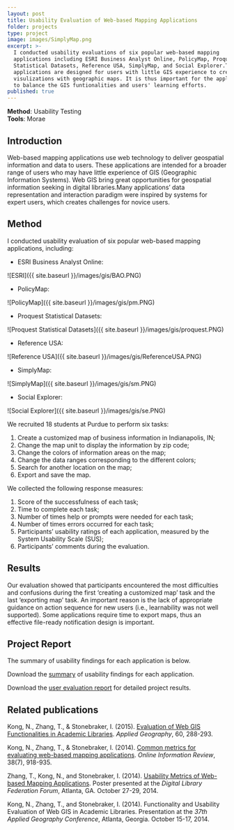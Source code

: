```yaml
---
layout: post
title: Usability Evaluation of Web-based Mapping Applications
folder: projects
type: project
image: images/SimplyMap.png
excerpt: >-
  I conducted usability evaluations of six popular web-based mapping
  applications including ESRI Business Analyst Online, PolicyMap, Proquest
  Statistical Datasets, Reference USA, SimplyMap, and Social Explorer.These
  applications are designed for users with little GIS experience to create data
  visulizations with geographic maps. It is thus important for the applications
  to balance the GIS funtionalities and users' learning efforts.
published: true
---
```



**Method**: Usability Testing        
**Tools**: Morae

## Introduction
Web-based mapping applications use web technology to deliver geospatial information and data to users. These applications are intended for a broader range of users who may have little experience of GIS (Geographic Information Systems). Web GIS bring great opportunities for geospatial information seeking in digital libraries.Many applications’ data representation and interaction paradigm were inspired by systems for expert users, which creates challenges for novice users.

## Method
I conducted usability evaluation of six popular web-based mapping applications, including:

- ESRI Business Analyst Online:   

![ESRI]({{ site.baseurl }}/images/gis/BAO.PNG)

- PolicyMap:   

![PolicyMap]({{ site.baseurl }}/images/gis/pm.PNG)

- Proquest Statistical Datasets:   

![Proquest Statistical Datasets]({{ site.baseurl }}/images/gis/proquest.PNG)

- Reference USA:   

![Reference USA]({{ site.baseurl }}/images/gis/ReferenceUSA.PNG)

- SimplyMap:   

![SimplyMap]({{ site.baseurl }}/images/gis/sm.PNG)

- Social Explorer:   

![Social Explorer]({{ site.baseurl }}/images/gis/se.PNG)

We recruited 18 students at Purdue to perform six tasks:  

1. Create a customized map of business information in Indianapolis, IN;
2. Change the map unit to display the information by zip code;
3. Change the colors of information areas on the map;
4. Change the data ranges corresponding to the different colors;
5. Search for another location on the map;
6. Export and save the map.

We collected the following response measures:  

1. Score of the successfulness of each task;
2. Time to complete each task;
3. Number of times help or prompts were needed for each task;
4. Number of times errors occurred for each task;
5. Participants’ usability ratings of each application, measured by the System Usability Scale (SUS);
6. Participants’ comments during the evaluation.

## Results
Our evaluation showed that participants encountered the most difficulties and confusions during the first ‘creating a customized map’ task and the last ‘exporting map’ task. An important reason is the lack of appropriate guidance on action sequence for new users (i.e., learnability was not well supported). Some applications require time to export maps, thus an effective file-ready notification design is important.


## Project Report
The summary of usability findings for each application is below.

<object data="http://jimmieego.github.io/projects/assets/gissummary.pdf" type="application/pdf" width="100%" height="600px">
</object>

Download the [summary](assets/gissummary.pdf) of usability findings for each application.

Download the [user evaluation report](assets/gisusabilitytestreport.pdf) for detailed project results.

## Related publications
Kong, N., Zhang, T., & Stonebraker, I. (2015). [Evaluation of Web GIS Functionalities in Academic Libraries](http://www.sciencedirect.com/science/article/pii/S0143622814002720). *Applied Geography*, 60, 288-293.  

Kong, N., Zhang, T., & Stonebraker, I. (2014). [Common metrics for evaluating web-based mapping applications](http://dx.doi.org/10.1108/OIR-06-2014-0140). *Online Information Review*, 38(7), 918-935.  

Zhang, T., Kong, N., and Stonebraker, I. (2014). [Usability Metrics of Web-based Mapping Applications](http://docs.lib.purdue.edu/lib_fspres/80/). Poster presented at the *Digital Library Federation Forum*, Atlanta, GA. October 27-29, 2014.

Kong, N., Zhang, T., and Stonebraker, I. (2014). Functionality and Usability Evaluation of Web GIS in Academic Libraries. Presentation at the *37th Applied Geography Conference*, Atlanta, Georgia. October 15-17, 2014.